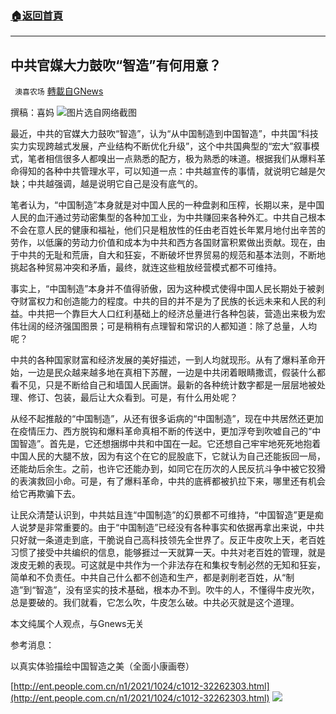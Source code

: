 ###  [:house:返回首頁](https://github.com/ourhimalayas/txt)
---


## 中共官媒大力鼓吹“智造”有何用意？
` 澳喜农场` [轉載自GNews](https://gnews.org/zh-hans/1615440/)

撰稿：喜妈
![](https://assets.gnews.org/wp-content/uploads/2021/10/7635235E-389A-4CBC-AFD4-9D8F8D52AEE2.jpeg)图片选自网络截图

最近，中共的官媒大力鼓吹“智造”，认为“从中国制造到中国智造”，中共国“科技实力实现跨越式发展，产业结构不断优化升级”，这个中共国典型的“宏大”叙事模式，笔者相信很多人都嗅出一点熟悉的配方，极为熟悉的味道。根据我们从爆料革命得知的各种中共管理水平，可以知道一点：中共越宣传的事情，就说明它越是欠缺；中共越强调，越是说明它自己是没有底气的。

笔者认为，“中国制造”本身就是对中国人民的一种盘剥和压榨，长期以来，是中国人民的血汗通过劳动密集型的各种加工业，为中共赚回来各种外汇。中共自己根本不会在意人民的健康和福祉，他们只是粗放性的任由老百姓长年累月地付出辛苦的劳作，以低廉的劳动力价值和成本为中共和西方各国财富积累做出贡献。现在，由于中共的无耻和荒唐，自大和狂妄，不断破坏世界贸易的规范和基本法则，不断地挑起各种贸易冲突和矛盾，最终，就连这些粗放经营模式都不可维持。

事实上，“中国制造”本身并不值得骄傲，因为这种模式使得中国人民长期处于被剥夺财富权力和创造能力的程度。中共的目的并不是为了民族的长远未来和人民的利益。中共把一个靠巨大人口红利基础上的经济总量进行各种包装，营造出来极为宏伟壮阔的经济强国图景；可是稍稍有点理智和常识的人都知道：除了总量，人均呢？

中共的各种国家财富和经济发展的美好描述，一到人均就现形。从有了爆料革命开始，一边是民众越来越多地在真相下苏醒，一边是中共闭着眼睛撒谎，假装什么都看不见，只是不断给自己和墙国人民画饼。最新的各种统计数字都是一层层地被处理、修订、包装，最后让大众看到。可是，有什么用处呢？

从经不起推敲的“中国制造”，从还有很多诟病的“中国制造”，现在中共居然还更加在疫情压力、西方脱钩和爆料革命真相不断的传送中，更加浮夸到吹嘘自己的“中国智造”。首先是，它还想捆绑中共和中国在一起。它还想自己牢牢地死死地抱着中国人民的大腿不放，因为有这个在它的屁股底下，它就认为自己还能扳回一局，还能劫后余生。之前，也许它还能办到，如同它在历次的人民反抗斗争中被它狡猾的表演救回小命。可是，有了爆料革命，中共的底裤都被扒拉下来，哪里还有机会给它再欺骗下去。

让民众清楚认识到，中共姑且连“中国制造”的幻景都不可维持，“中国智造”更是痴人说梦是非常重要的。由于“中国制造”已经没有各种事实和依据再拿出来说，中共只好就一条道走到底，干脆说自己高科技领先全世界了。反正牛皮吹上天，老百姓习惯了接受中共编织的信息，能够捱过一天就算一天。中共对老百姓的管理，就是泼皮无赖的表现。可这就是中共作为一个非法存在和集权专制必然的无知和狂妄，简单和不负责任。中共自己什么都不创造和生产，都是剥削老百姓，从“制造”到“智造”，没有坚实的技术基础，根本办不到。吹牛的人，不懂得牛皮光吹，总是要破的。我们就看，它怎么吹，牛皮怎么破。中共必灭就是这个道理。

本文纯属个人观点，与Gnews无关

参考消息：

以真实体验描绘中国智造之美（全面小康画卷）

[http://ent.people.com.cn/n1/2021/1024/c1012-32262303.html](http://ent.people.com.cn/n1/2021/1024/c1012-32262303.html)
![](https://assets.gnews.org/wp-content/uploads/2021/10/澳喜图标2-1.jpg)
